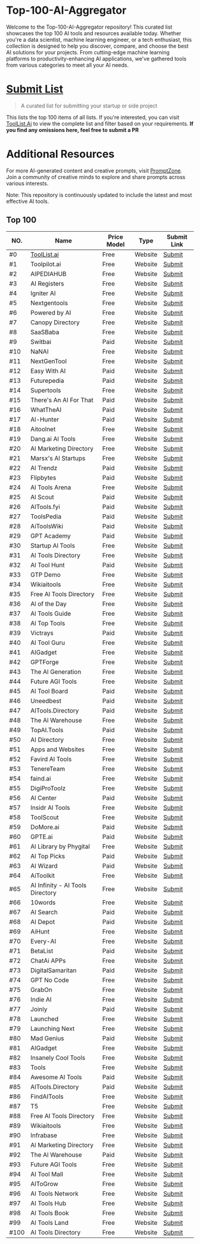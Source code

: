 # Top-100-AI-Aggregator
Welcome to the Top-100-AI-Aggregator repository! This curated list showcases the top 100 AI tools and resources available today. Whether you're a data scientist, machine learning engineer, or a tech enthusiast, this collection is designed to help you discover, compare, and choose the best AI solutions for your projects. From cutting-edge machine learning platforms to productivity-enhancing AI applications, we've gathered tools from various categories to meet all your AI needs.

# [Submit List](https://toollist.ai)

> A curated list for submitting your startup or side project

This lists the top 100 items of all lists. If you're interested, you can visit [ToolList.Ai](https://toollist.ai) to view the complete list and filter based on your requirements.
**If you find any omissions here, feel free to submit a PR**

# Additional Resources
For more AI-generated content and creative prompts, visit [PromptZone](https://www.promptzone.com/). Join a community of creative minds to explore and share prompts across various interests.



Note: This repository is continuously updated to include the latest and most effective AI tools.

## Top 100

| NO.  | Name              | Price Model | Type      | Submit Link |
|------|-------------------|-------------|-----------|-------------|
| #0   | [ToolList.ai](https://toollist.ai/)           | Free        | Website   | [Submit](https://toollist.ai/product/create) |
| #1   | Toolpilot.ai      | Free        | Website   | [Submit](https://www.toolpilot.ai) |
| #2   | AIPEDIAHUB        | Free        | Website   | [Submit](https://aipediahub.com) |
| #3   | AI Registers      | Free        | Website   | [Submit](https://airegisters.com) |
| #4   | Igniter AI        | Free        | Website   | [Submit](https://www.igniter.ai) |
| #5   | Nextgentools      | Free        | Website   | [Submit](https://nextgentools.me) |
| #6   | Powered by AI     | Free        | Website   | [Submit](https://poweredbyai.app) |
| #7   | Canopy Directory  | Free        | Website   | [Submit](https://www.canopydirectory.com) |
| #8   | SaaSBaba          | Free        | Website   | [Submit](https://saasbaba.com) |
| #9   | Switbai           | Paid        | Website   | [Submit](https://switbai.com) |
| #10  | NaNAI             | Free        | Website   | [Submit](https://nanai.tools) |
| #11  | NextGenTool       | Free        | Website   | [Submit](https://nextgentool.io) |
| #12  | Easy With AI      | Paid        | Website   | [Submit](https://easywithai.com) |
| #13  | Futurepedia       | Paid        | Website   | [Submit](https://www.futurepedia.io) |
| #14  | Supertools        | Free        | Website   | [Submit](https://supertools.therundown.ai) |
| #15  | There's An AI For That | Paid  | Website   | [Submit](https://theresanaiforthat.com) |
| #16  | WhatTheAI         | Paid        | Website   | [Submit](https://whattheai.tech) |
| #17  | Al-Hunter         | Paid        | Website   | [Submit](https://ai-hunter.io) |
| #18  | Aitoolnet         | Free        | Website   | [Submit](https://www.aitoolnet.com) |
| #19  | Dang.ai Al Tools  | Free        | Website   | [Submit](https://dang.ai) |
| #20  | Al Marketing Directory | Free   | Website   | [Submit](https://aimarketing.directory) |
| #21  | Marsx's Al Startups | Free     | Website   | [Submit](https://www.marsx.dev) |
| #22  | Al Trendz         | Paid        | Website   | [Submit](https://aitrendz.xyz) |
| #23  | Flipbytes         | Paid        | Website   | [Submit](https://www.flipbytes.com) |
| #24  | Al Tools Arena    | Free        | Website   | [Submit](https://aitoolsarena.com) |
| #25  | Al Scout          | Paid        | Website   | [Submit](https://aiscout.net) |
| #26  | AITools.fyi       | Paid        | Website   | [Submit](https://checkout.stripe.com) |
| #27  | ToolsPedia        | Paid        | Website   | [Submit](https://www.toolspedia.io) |
| #28  | AiToolsWiki       | Paid        | Website   | [Submit](https://aitoolswiki.com) |
| #29  | GPT Academy       | Paid        | Website   | [Submit](https://tally.so) |
| #30  | Startup Al Tools  | Free        | Website   | [Submit](https://www.startupaitools.com) |
| #31  | Al Tools Directory | Free       | Website   | [Submit](https://aitoolsdirectory.com) |
| #32  | Al Tool Hunt      | Paid        | Website   | [Submit](https://www.aitoolhunt.com) |
| #33  | GTP Demo          | Free        | Website   | [Submit](https://www.gptdemo.net) |
| #34  | Wikiaitools       | Free        | Website   | [Submit](https://www.wikiaitools.com) |
| #35  | Free Al Tools Directory | Free  | Website   | [Submit](https://free-ai-tools-directory.com) |
| #36  | Al of the Day     | Free        | Website   | [Submit](https://aioftheday.com) |
| #37  | Al Tools Guide    | Free        | Website   | [Submit](https://aitoolsguide.com) |
| #38  | Al Top Tools      | Free        | Website   | [Submit](https://aitoptools.com) |
| #39  | Victrays          | Paid        | Website   | [Submit](https://victrays.com) |
| #40  | Al Tool Guru      | Free        | Website   | [Submit](https://aitoolguru.com) |
| #41  | AIGadget          | Free        | Website   | [Submit](https://aigadget.io) |
| #42  | GPTForge          | Free        | Website   | [Submit](https://forms.gle) |
| #43  | The Al Generation | Free        | Website   | [Submit](https://www.theaigeneration.com) |
| #44  | Future AGI Tools  | Free        | Website   | [Submit](https://www.futureagitools.com) |
| #45  | Al Tool Board     | Paid        | Website   | [Submit](https://aitoolboard.com) |
| #46  | Uneedbest         | Paid        | Website   | [Submit](https://uneedbest.com) |
| #47  | AITools.Directory | Paid        | Website   | [Submit](https://www.aitools.directory) |
| #48  | The Al Warehouse  | Free        | Website   | [Submit](https://www.thewarehouse.ai) |
| #49  | TopAI.Tools       | Paid        | Website   | [Submit](https://topai.tools) |
| #50  | AI Directory      | Free        | Website   | [Submit](https://www.aidirectory.org) |
| #51  | Apps and Websites | Free        | Website   | [Submit](https://landing.mycloudmedia.co.uk) |
| #52  | Favird Al Tools   | Free        | Website   | [Submit](https://favird.com) |
| #53  | TenereTeam        | Free        | Website   | [Submit](https://www.tenereteam.com) |
| #54  | faind.ai          | Free        | Website   | [Submit](https://faind.ai) |
| #55  | DigiProToolz      | Free        | Website   | [Submit](https://digiprotoolz.com) |
| #56  | Al Center         | Paid        | Website   | [Submit](https://www.aicenter.ai) |
| #57  | Insidr Al Tools   | Free        | Website   | [Submit](https://www.insidr.ai) |
| #58  | ToolScout         | Free        | Website   | [Submit](https://toolscout.ai) |
| #59  | DoMore.ai         | Paid        | Website   | [Submit](https://domore.ai) |
| #60  | GPTE.ai           | Paid        | Website   | [Submit](https://gpte.ai) |
| #61  | Al Library by Phygital | Free   | Website   | [Submit](https://library.phygital.plus) |
| #62  | Al Top Picks      | Paid        | Website   | [Submit](https://www.aitoppicks.com) |
| #63  | AI Wizard         | Paid        | Website   | [Submit](https://www.aiwizard.ai) |
| #64  | AiToolkit         | Free        | Website   | [Submit](https://www.aitoolkit.org) |
| #65  | AI Infinity - AI Tools Directory | Free | Website | [Submit](https://forms.gle) |
| #66  | 10words           | Free        | Website   | [Submit](https://app.10words.io) |
| #67  | AI Search         | Paid        | Website   | [Submit](https://ai-search.io) |
| #68  | AI Depot          | Paid        | Website   | [Submit](https://buy.stripe.com) |
| #69  | AiHunt            | Free        | Website   | [Submit](https://aihunt.app) |
| #70  | Every-AI          | Free        | Website   | [Submit](https://every-ai.com) |
| #71  | BetaList          | Paid        | Website   | [Submit](https://betalist.com) |
| #72  | ChatAi APPs       | Free        | Website   | [Submit](https://www.chataiapps.com) |
| #73  | DigitalSamaritan  | Paid        | Website   | [Submit](https://www.digitalsamaritan.co) |
| #74  | GPT No Code       | Free        | Website   | [Submit](https://gptnocode.com) |
| #75  | GrabOn            | Free        | Website   | [Submit](https://www.grabon.in) |
| #76  | Indie AI          | Free        | Website   | [Submit](https://www.indieai.co) |
| #77  | Joinly            | Paid        | Website   | [Submit](https://www.joinly.xyz) |
| #78  | Launched          | Free        | Website   | [Submit](https://launched.io) |
| #79  | Launching Next    | Free        | Website   | [Submit](https://www.launchingnext.com) |
| #80  | Mad Genius        | Paid        | Website   | [Submit](https://checkout.stripe.com) |
| #81  | AIGadget          | Free        | Website   | [Submit](https://aigadget.io) |
| #82  | Insanely Cool Tools | Free      | Website   | [Submit](https://www.insanelycooltools.com) |
| #83  | Tools             | Free        | Website   | [Submit](https://tools.so) |
| #84  | Awesome AI Tools  | Paid        | Website   | [Submit](https://awesomeaitools.com) |
| #85  | AITools.Directory | Paid        | Website   | [Submit](https://www.aitools.directory) |
| #86  | FindAITools       | Free        | Website   | [Submit](https://findaitools.co) |
| #87  | T5                | Free        | Website   | [Submit](https://tools.robingood.com) |
| #88  | Free AI Tools Directory | Free  | Website   | [Submit](https://free-ai-tools-directory.com) |
| #89  | Wikiaitools       | Free        | Website   | [Submit](https://www.wikiaitools.com) |
| #90  | Infrabase         | Free        | Website   | [Submit](https://infrabase.ai) |
| #91  | Al Marketing Directory | Free  | Website   | [Submit](https://aimarketing.directory) |
| #92  | The Al Warehouse  | Paid        | Website   | [Submit](https://www.thewarehouse.ai) |
| #93  | Future AGI Tools  | Free        | Website   | [Submit](https://www.futureagitools.com) |
| #94  | AI Tool Mall      | Free        | Website   | [Submit](https://aitoolmall.com) |
| #95  | AIToGrow          | Free        | Website   | [Submit](https://aitogrow.com) |
| #96  | AI Tools Network  | Free        | Website   | [Submit](https://aitoolsnetwork.com) |
| #97  | AI Tools Hub      | Free        | Website   | [Submit](https://aitoolshub.com) |
| #98  | AI Tools Book     | Free        | Website   | [Submit](https://aitoolsbook.com) |
| #99  | AI Tools Land     | Free        | Website   | [Submit](https://aitoolsland.com) |
| #100 | AI Tools Directory| Free        | Website   | [Submit](https://aitoolsdirectory.com) |